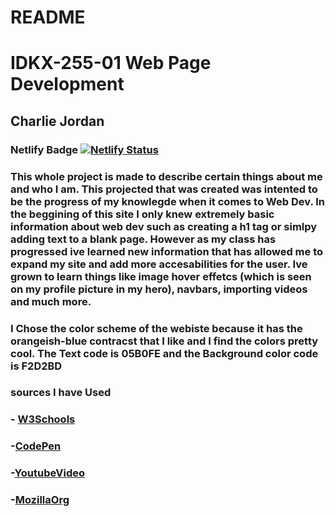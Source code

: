 # README
# IDKX-255-01 Web Page Development
## Charlie Jordan
### Netlify Badge [![Netlify Status](https://api.netlify.com/api/v1/badges/81cf2212-8680-4d72-9089-021f45b2e8f9/deploy-status)](https://app.netlify.com/sites/about-me-charliejordan42/deploys)
### This whole project is made to describe certain things about me and who I am. This projected that was created was intented to be the progress of my knowlegde when it comes to Web Dev. In the beggining of this site I only knew extremely basic information about web dev such as creating a h1 tag or simlpy adding text to a blank page. However as my class has progressed ive learned new information that has allowed me to expand my site and add more accesabilities for the user. Ive grown to learn things like image hover effetcs (which is seen on my profile picture in my hero), navbars, importing videos and much more. 

### I Chose the color scheme of the webiste  because it has the orangeish-blue contracst that I like and I find the colors pretty cool. The Text code is 05B0FE and the Background color code is F2D2BD
### sources I have Used
### - [W3Schools](https://www.w3schools.com/html/html_editors.asp)

### -[CodePen](https://codepen.io/psynoxious/pen/JKwOLr)
### -[YoutubeVideo](https://www.youtube.com/watch?v=cfEuGlUlJj4&t=9s)
### -[MozillaOrg](https://developer.mozilla.org/en-US/docs/Learn/Forms/Your_first_form)

